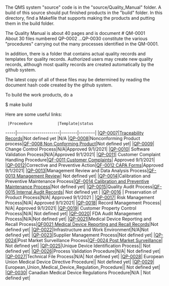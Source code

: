 The QMS system "source" code is in the "source/Quality_Manual" folder.
A build of this source should put finished products in the "build" folder.
In this directory, find a Makefile that supports making the products
and putting them in the build folder.

The Quality Manual is about 40 pages and is document #  QM-0001  
About 30 files numbered QP-0002 ...QP-0030  constitute the various
"procedures" carrying out the many processes identified in the QM-0001.

In addition, there is a folder that contains actual quality records and
templates for quality records.  Authorized users may create new quality records,
although most quality records are created automatically by the github system.

The latest copy of all of these files may be determined by reading the document
hash code created by the github system.


To build the work products, do a 

$ make build


Here are some useful links:



     |Proceedure           |Template|status
-----|---------------------|--------|--------|
|[QP-0007](./QP-0007_Identification_and_Traceability_Process.md)|[Traceability Records](./Traceability_Records/README.md)|Not defined yet |N/A
|[QP-0008](./QP-0008_Nonconforming_Product_Process.md)|Nonconforming Product process|[QF-0008 Non Conforming Product](./Non_conforming_Product.md)|Not defined yet|
|[QP-0009](./QP-0009_Change_Control_Process.md)| Change Control Process|N/A|Approved 9/1/2021|
|[QP-0010](QP-0010_Software_Validation_Process.md)| Software Validation Process|N/A|Approved 9/1/2021|
|[QP-0011](./QP-0011_Customer_Complaint_Handling_Procedure.md)| Customer Complaint Handling Procedure|[QF-0011 Customer Complaints](./Customer_Complaints/README.md)| Approved 9/1/2021|
|[QP-0012](./QP-0012_Corrective_and_Preventive_Action_CAPA_Process.md)|Corrective and Preventive Action|[QF-0012 CAPA Forms](./Corrective_and_Preventive_Action./README.md)|Approved 9/1/2021|
|[QP-0013](./QP-0013_Management_Review_and_Data_Analysis_Process.md)|Management Review and Data Analysis Process|[QF-0013 Management Review](./Management_Review/README.md)| Not defined yet|
|[QP-0014](./QP-0014_Calibration_and_Preventive_Maintenance_Process.md)|Calibration and Preventive Maintenance Process|[QF-0014 Calibration and Preventive Maintenance Process](./Calibration_and_Preventive_Maintenance/README.md)|Not defined yet|
|[QP-0015](./QP-0015_Quality_Audit_Process.md)|Quality Audit Process|[QF-0015 Internal Audit Records](./Internal_Audits/README.md)| Not defined yet           |
|[QP-0016](./QP-0016_Preservation_of_Product_Process.md)                 | Preservation of Product Process|N/A| Approved 9/1/2021         |
|[QP-0017](./QP-0017_Risk_Management_Process.md)| Risk Management Process|N/A| Approved 9/1/2021|
|[QP-0018](./QP-0018_Record_Management_Process.md)| Record Management Process| N/A| Approved 9/1/2021|
|[QP-0019](./QP-0019_Customer_Property_Control_Process.md)| Customer Property Control Process|N/A| Not defined yet|
|[QP-0020](./QP-0020_FDA_Audit_Management_Process.md)| FDA Audit Management Process|N/A|Not defined yet|
|[QP-0021](./QP-0021_Medical_Device_Reporting_and_Recall_Process.md)|Medical Device Reporting and Recall Process|[QF0021 Medical Device Reporting and Recall Records](./Medical_Device_Reporting_and_Recall/README.md)|Not defined yet|
|[QP-0022](./QP-0022_Infrastructure_and_Work_Environment.md)|Infrastructure and Work Environment|N/A|Not defined yet|
|[QP-0023](./QP-0023_Supplier_Management_Process.md)|Supplier Management Process|Not defined yet|
|[QP-0024](./QP-0024_Post_Market_Surveillance_Process.m)|Post Market Surveillance Process|[QF-0024 Post Market Surveillance](./Post-Market_Surveillance/README.md)| Not defined yet|
|[QP-0025](./QP-0025_Unique_Device_Identification_Process.md)|Unique Device Identification Process|| Not defined yet|
|[QP-0026](./QP-0026_Process_Validation_Procedure.md)|Process Validation Procedure|N/A| Not defined yet|
|[QP-0027](./QP-0027_Technical_File_Process.md)|Technical File Process|N/A| Not defined yet|
|[QP-0028](QP-0028_European_Union_Medical_Device_Directive_Procedure.md)| European Union Medical Device Directive Procedure|| Not defined yet|
|[QP-0029](QP-0029_European_Union_Medical_Device_Regulation_Procedure.md)| European_Union_Medical_Device_Regulation_Procedure|| Not defined yet|
|[QP-0030](QP-0030_Canadian_Medical_Device_Regulations_Procedure.md)| Canadian Medical Device Regulations Procedure|N/A | Not defined yet|



